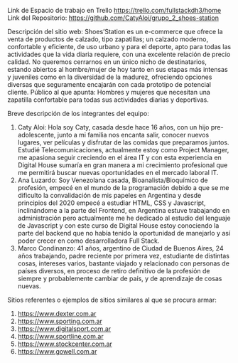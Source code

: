 
Link de Espacio de trabajo en Trello https://trello.com/fullstackdh3/home
Link del Repositorio: https://github.com/CatyAloi/grupo_2_shoes-station

Descripción del sitio web: Shoes’Station es un e-commerce que ofrece la venta de productos de calzado, tipo zapatillas; un calzado moderno, confortable y eficiente, de uso urbano y para el deporte, apto para todas las actividades que la vida diaria requiere, con una excelente relación de precio calidad. No queremos cerrarnos en un único nicho de destinatarios, estando abiertos al hombre/mujer de hoy tanto en sus etapas más intensas y juveniles como en la diversidad de la madurez, ofreciendo opciones diversas que seguramente encajarán con cada prototipo de potencial cliente.
Público al que apunta: Hombres y mujeres que necesitan una zapatilla confortable para todas sus actividades diarias y deportivas.


Breve descripción de los integrantes del equipo:
1.	Caty Aloi: Hola soy Caty, casada desde hace 16 años, con un hijo pre-adolescente, junto a mi familia nos encanta salir, conocer nuevos lugares, ver películas y disfrutar de las comidas que preparamos juntos. Estudié Telecomunicaciones, actualmente estoy como Project Manager, me apasiona seguir creciendo en el área IT y con esta experiencia en Digital House sumaría en gran manera a mi crecimiento profesional que me permitirá buscar nuevas oportunidades en el mercado laboral IT.
2.	Ana Luzardo:  Soy Venezolana casada, Bioanalista/Bioquímico de profesión, empecé en el mundo de la programación debido a que se me dificulto la convalidación de mis papeles en Argentina y desde principios del 2020 empecé a estudiar HTML, CSS y Javascript, inclinándome a la parte del Frontend, en Argentina estuve trabajando en administración pero actualmente me he dedicado al estudio del lenguaje de Javascript y con este curso de Digital House estoy conociendo la parte del backend que no había tenido la oportunidad de manejarlo y así poder crecer en como desarrolladora Full Stack.
3.	Marco Condinanzo: 41 años, argentino de Ciudad de Buenos Aires, 24 años trabajando, padre reciente por primera vez, estudiante de distintas cosas, intereses varios, bastante viajado y relacionado con personas de países diversos, en proceso de retiro definitivo de la profesión de siempre y probablemente cambiar de país, y de aprendizaje de cosas nuevas.


Sitios referentes o ejemplos de sitios similares al que se procura armar:
1.	https://www.dexter.com.ar
2.	https://www.sporting.com.ar
3.	https://www.digitalsport.com.ar
4.	https://www.sportline.com.ar
5.	https://www.stockcenter.com.ar
6.	https://www.gowell.com.ar


